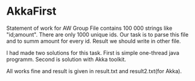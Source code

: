 # AkkaFirst
Statement of work for AW Group
File contains 100 000 strings like "id;amount". There are only 1000 unique ids.
Our task is to parse this file and to summ amount for every id. Result we should write in other file.

I had made two solutions for this task. First is simple one-thread java programm. Second is solution with Akka toolkit. 

All works fine and result is given in result.txt and result2.txt(for Akka).
